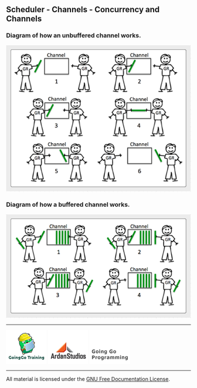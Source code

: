 ## Scheduler - Channels - Concurrency and Channels

### Diagram of how an unbuffered channel works.

![GoingGo Training](unbuffered.png)

### Diagram of how a buffered channel works.

![GoingGo Training](buffered.png)

___
[![GoingGo Training](../../../00-slides/images/ggt_logo.png)](http://www.goinggotraining.net)
[![Ardan Studios](../../../00-slides/images/ardan_logo.png)](http://www.ardanstudios.com)
[![GoingGo Blog](../../../00-slides/images/ggb_logo.png)](http://www.goinggo.net)
___
All material is licensed under the [GNU Free Documentation License](https://github.com/ArdanStudios/gotraining/blob/master/LICENSE).